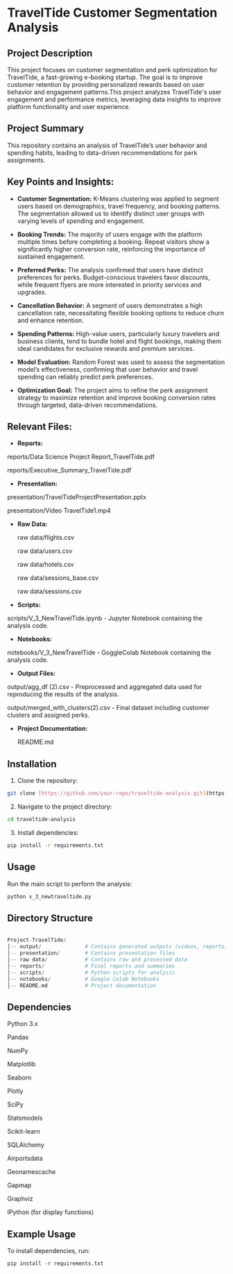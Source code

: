 # TravelTide Customer Segmentation Analysis

## Project Description
This project focuses on customer segmentation and perk optimization for TravelTide, a fast-growing e-booking startup. The goal is to improve customer retention by providing personalized rewards based on user behavior and engagement patterns.This project analyzes TravelTide's user engagement and performance metrics, leveraging data insights to improve platform functionality and user experience.

## Project Summary

This repository contains an analysis of TravelTide’s user behavior and spending habits, leading to data-driven recommendations for perk assignments.

## Key Points and Insights:

-  **Customer Segmentation:** K-Means clustering was applied to segment users based on demographics, travel frequency, and booking patterns. The segmentation allowed us to identify distinct user groups with varying levels of spending and engagement.

-  **Booking Trends:** The majority of users engage with the platform multiple times before completing a booking. Repeat visitors show a significantly higher conversion rate, reinforcing the importance of sustained engagement.

-  **Preferred Perks:** The analysis confirmed that users have distinct preferences for perks. Budget-conscious travelers favor discounts, while frequent flyers are more interested in priority services and upgrades.

-  **Cancellation Behavior:** A segment of users demonstrates a high cancellation rate, necessitating flexible booking options to reduce churn and enhance retention.

-  **Spending Patterns:** High-value users, particularly luxury travelers and business clients, tend to bundle hotel and flight bookings, making them ideal candidates for exclusive rewards and premium services.

-  **Model Evaluation:** Random Forest was used to assess the segmentation model’s effectiveness, confirming that user behavior and travel spending can reliably predict perk preferences.

-  **Optimization Goal:** The project aims to refine the perk assignment strategy to maximize retention and improve booking conversion rates through targeted, data-driven recommendations.

## Relevant Files:

-  **Reports:**

  reports/Data Science Project Report_TravelTide.pdf
  
  reports/Executive_Summary_TravelTide.pdf

-  **Presentation:**

  presentation/TravelTideProjectPresentation.pptx
  
  presentation/Video TravelTide1.mp4

- **Raw Data:**

  raw data/flights.csv
  
  raw data/users.csv
  
  raw data/hotels.csv
  
  raw data/sessions_base.csv
  
  raw data/sessions.csv

-  **Scripts:**

  scripts/V_3_NewTravelTide.ipynb - Jupyter Notebook containing the analysis code.

  - **Notebooks:**

  notebooks/V_3_NewTravelTide  - GoggleColab Notebook containing the analysis code.

-  **Output Files:**
    
  output/agg_df (2).csv - Preprocessed and aggregated data used for reproducing the results of the analysis.
  
  output/merged_with_clusters(2).csv - Final dataset including customer clusters and assigned perks.

-  **Project Documentation:**

   README.md


## Installation
1. Clone the repository:

```bash
git clone [https://github.com/your-repo/traveltide-analysis.git](https://github.com/Kovalivska/Project-TravelTide.git)
```
2. Navigate to the project directory:

```bash
cd traveltide-analysis
```
3. Install dependencies:

```bash
pip install -r requirements.txt
```

## Usage

Run the main script to perform the analysis:

```python
python v_3_newtraveltide.py

```
## Directory Structure

```python

Project-TravelTide/
│-- output/              # Contains generated outputs (videos, reports, etc.)
│-- presentation/        # Contains presentation files
│-- raw data/            # Contains raw and processed data
│-- reports/             # Final reports and summaries
│-- scripts/             # Python scripts for analysis
│-- notebooks/           # Google Colab Notebooks
│-- README.md            # Project documentation
```
## Dependencies

Python 3.x

Pandas

NumPy

Matplotlib

Seaborn

Plotly

SciPy

Statsmodels

Scikit-learn

SQLAlchemy

Airportsdata

Geonamescache

Gapmap

Graphviz

IPython (for display functions)

## Example Usage
To install dependencies, run:
```python
pip install -r requirements.txt
```
